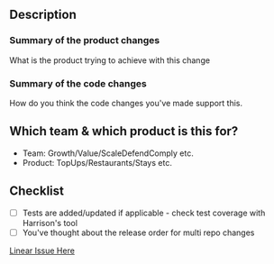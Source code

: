 ## Description

### Summary of the product changes
What is the product trying to achieve with this change

### Summary of the code changes
How do you think the code changes you've made support this. 

## Which team & which product is this for?

- Team: Growth/Value/ScaleDefendComply etc.
- Product: TopUps/Restaurants/Stays etc.


## Checklist
- [ ] Tests are added/updated if applicable - check test coverage with Harrison's tool
- [ ] You've thought about the release order for multi repo changes

[Linear Issue Here](https://linear.app/yonder-tech/issue/YON-NUMBER)
